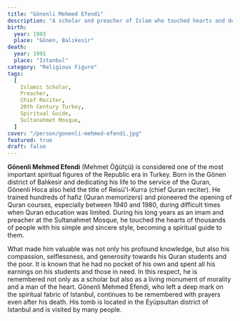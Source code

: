 ```yaml
---
title: "Gönenli Mehmed Efendi"
description: "A scholar and preacher of Islam who touched hearts and devoted his life to the Quran and knowledge."
birth:
  year: 1903
  place: "Gönen, Balıkesir"
death:
  year: 1991
  place: "Istanbul"
category: "Religious Figure"
tags:
  [
    Islamic Scholar,
    Preacher,
    Chief Reciter,
    20th Century Turkey,
    Spiritual Guide,
    Sultanahmet Mosque,
  ]
cover: "/person/gonenli-mehmed-efendi.jpg"
featured: true
draft: false
---
```


**Gönenli Mehmed Efendi** (Mehmet Öğütçü) is considered one of the most important spiritual figures of the Republic era in Turkey. Born in the Gönen district of Balıkesir and dedicating his life to the service of the Quran, Gönenli Hoca also held the title of Reisü'l-Kurra (chief Quran reciter). He trained hundreds of hafiz (Quran memorizers) and pioneered the opening of Quran courses, especially between 1940 and 1980, during difficult times when Quran education was limited. During his long years as an imam and preacher at the Sultanahmet Mosque, he touched the hearts of thousands of people with his simple and sincere style, becoming a spiritual guide to them.

What made him valuable was not only his profound knowledge, but also his compassion, selflessness, and generosity towards his Quran students and the poor. It is known that he had no pocket of his own and spent all his earnings on his students and those in need. In this respect, he is remembered not only as a scholar but also as a living monument of morality and a man of the heart. Gönenli Mehmed Efendi, who left a deep mark on the spiritual fabric of Istanbul, continues to be remembered with prayers even after his death. His tomb is located in the Eyüpsultan district of Istanbul and is visited by many people.

